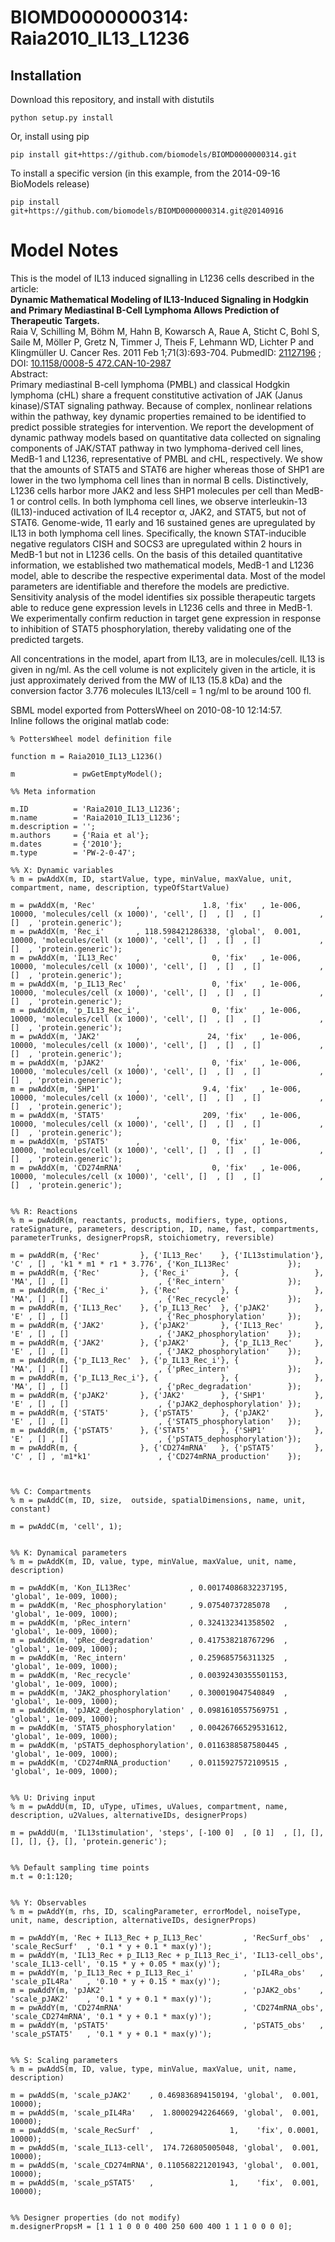 # BIOMD0000000314: Raia2010_IL13_L1236

## Installation

Download this repository, and install with distutils

`python setup.py install`

Or, install using pip

`pip install git+https://github.com/biomodels/BIOMD0000000314.git`

To install a specific version (in this example, from the 2014-09-16 BioModels release)

`pip install git+https://github.com/biomodels/BIOMD0000000314.git@20140916`


# Model Notes


This is the model of IL13 induced signalling in L1236 cells described in the
article:  
**Dynamic Mathematical Modeling of IL13-Induced Signaling in Hodgkin and Primary Mediastinal B-Cell Lymphoma Allows Prediction of Therapeutic Targets.**   
Raia V, Schilling M, Böhm M, Hahn B, Kowarsch A, Raue A, Sticht C, Bohl S,
Saile M, Möller P, Gretz N, Timmer J, Theis F, Lehmann WD, Lichter P and
Klingmüller U. Cancer Res. 2011 Feb 1;71(3):693-704. PubmedID:
[21127196](http://www.ncbi.nlm.nih.gov/pubmed/21127196) ; DOI: [10.1158/0008-5
472.CAN-10-2987](http://dx.doi.org/10.1158/0008-5472.CAN-10-2987)  
Abstract:  
Primary mediastinal B-cell lymphoma (PMBL) and classical Hodgkin lymphoma
(cHL) share a frequent constitutive activation of JAK (Janus kinase)/STAT
signaling pathway. Because of complex, nonlinear relations within the pathway,
key dynamic properties remained to be identified to predict possible
strategies for intervention. We report the development of dynamic pathway
models based on quantitative data collected on signaling components of
JAK/STAT pathway in two lymphoma-derived cell lines, MedB-1 and L1236,
representative of PMBL and cHL, respectively. We show that the amounts of
STAT5 and STAT6 are higher whereas those of SHP1 are lower in the two lymphoma
cell lines than in normal B cells. Distinctively, L1236 cells harbor more JAK2
and less SHP1 molecules per cell than MedB-1 or control cells. In both
lymphoma cell lines, we observe interleukin-13 (IL13)-induced activation of
IL4 receptor α, JAK2, and STAT5, but not of STAT6. Genome-wide, 11 early and
16 sustained genes are upregulated by IL13 in both lymphoma cell lines.
Specifically, the known STAT-inducible negative regulators CISH and SOCS3 are
upregulated within 2 hours in MedB-1 but not in L1236 cells. On the basis of
this detailed quantitative information, we established two mathematical
models, MedB-1 and L1236 model, able to describe the respective experimental
data. Most of the model parameters are identifiable and therefore the models
are predictive. Sensitivity analysis of the model identifies six possible
therapeutic targets able to reduce gene expression levels in L1236 cells and
three in MedB-1. We experimentally confirm reduction in target gene expression
in response to inhibition of STAT5 phosphorylation, thereby validating one of
the predicted targets.

All concentrations in the model, apart from IL13, are in molecules/cell. IL13
is given in ng/ml. As the cell volume is not explicitely given in the article,
it is just approximately derived from the MW of IL13 (15.8 kDa) and the
conversion factor 3.776 molecules IL13/cell = 1 ng/ml to be around 100 fl.

SBML model exported from PottersWheel on 2010-08-10 12:14:57.  
Inline follows the original matlab code:

    
    
    % PottersWheel model definition file
    
    function m = Raia2010_IL13_L1236()
    
    m             = pwGetEmptyModel();
    
    %% Meta information
    
    m.ID          = 'Raia2010_IL13_L1236';
    m.name        = 'Raia2010_IL13_L1236';
    m.description = '';
    m.authors     = {'Raia et al'};
    m.dates       = {'2010'};
    m.type        = 'PW-2-0-47';
    
    %% X: Dynamic variables
    % m = pwAddX(m, ID, startValue, type, minValue, maxValue, unit, compartment, name, description, typeOfStartValue)
    
    m = pwAddX(m, 'Rec'         ,              1.8, 'fix'   , 1e-006, 10000, 'molecules/cell (x 1000)', 'cell', []  , []  , []             , []  , 'protein.generic');
    m = pwAddX(m, 'Rec_i'       , 118.598421286338, 'global',  0.001, 10000, 'molecules/cell (x 1000)', 'cell', []  , []  , []             , []  , 'protein.generic');
    m = pwAddX(m, 'IL13_Rec'    ,                0, 'fix'   , 1e-006, 10000, 'molecules/cell (x 1000)', 'cell', []  , []  , []             , []  , 'protein.generic');
    m = pwAddX(m, 'p_IL13_Rec'  ,                0, 'fix'   , 1e-006, 10000, 'molecules/cell (x 1000)', 'cell', []  , []  , []             , []  , 'protein.generic');
    m = pwAddX(m, 'p_IL13_Rec_i',                0, 'fix'   , 1e-006, 10000, 'molecules/cell (x 1000)', 'cell', []  , []  , []             , []  , 'protein.generic');
    m = pwAddX(m, 'JAK2'        ,               24, 'fix'   , 1e-006, 10000, 'molecules/cell (x 1000)', 'cell', []  , []  , []             , []  , 'protein.generic');
    m = pwAddX(m, 'pJAK2'       ,                0, 'fix'   , 1e-006, 10000, 'molecules/cell (x 1000)', 'cell', []  , []  , []             , []  , 'protein.generic');
    m = pwAddX(m, 'SHP1'        ,              9.4, 'fix'   , 1e-006, 10000, 'molecules/cell (x 1000)', 'cell', []  , []  , []             , []  , 'protein.generic');
    m = pwAddX(m, 'STAT5'       ,              209, 'fix'   , 1e-006, 10000, 'molecules/cell (x 1000)', 'cell', []  , []  , []             , []  , 'protein.generic');
    m = pwAddX(m, 'pSTAT5'      ,                0, 'fix'   , 1e-006, 10000, 'molecules/cell (x 1000)', 'cell', []  , []  , []             , []  , 'protein.generic');
    m = pwAddX(m, 'CD274mRNA'   ,                0, 'fix'   , 1e-006, 10000, 'molecules/cell (x 1000)', 'cell', []  , []  , []             , []  , 'protein.generic');
    
    
    %% R: Reactions
    % m = pwAddR(m, reactants, products, modifiers, type, options, rateSignature, parameters, description, ID, name, fast, compartments, parameterTrunks, designerPropsR, stoichiometry, reversible)
    
    m = pwAddR(m, {'Rec'         }, {'IL13_Rec'    }, {'IL13stimulation'}, 'C' , [] , 'k1 * m1 * r1 * 3.776', {'Kon_IL13Rec'             });
    m = pwAddR(m, {'Rec'         }, {'Rec_i'       }, {                 }, 'MA', [] , []                    , {'Rec_intern'              });
    m = pwAddR(m, {'Rec_i'       }, {'Rec'         }, {                 }, 'MA', [] , []                    , {'Rec_recycle'             });
    m = pwAddR(m, {'IL13_Rec'    }, {'p_IL13_Rec'  }, {'pJAK2'          }, 'E' , [] , []                    , {'Rec_phosphorylation'     });
    m = pwAddR(m, {'JAK2'        }, {'pJAK2'       }, {'IL13_Rec'       }, 'E' , [] , []                    , {'JAK2_phosphorylation'    });
    m = pwAddR(m, {'JAK2'        }, {'pJAK2'       }, {'p_IL13_Rec'     }, 'E' , [] , []                    , {'JAK2_phosphorylation'    });
    m = pwAddR(m, {'p_IL13_Rec'  }, {'p_IL13_Rec_i'}, {                 }, 'MA', [] , []                    , {'pRec_intern'             });
    m = pwAddR(m, {'p_IL13_Rec_i'}, {              }, {                 }, 'MA', [] , []                    , {'pRec_degradation'        });
    m = pwAddR(m, {'pJAK2'       }, {'JAK2'        }, {'SHP1'           }, 'E' , [] , []                    , {'pJAK2_dephosphorylation' });
    m = pwAddR(m, {'STAT5'       }, {'pSTAT5'      }, {'pJAK2'          }, 'E' , [] , []                    , {'STAT5_phosphorylation'   });
    m = pwAddR(m, {'pSTAT5'      }, {'STAT5'       }, {'SHP1'           }, 'E' , [] , []                    , {'pSTAT5_dephosphorylation'});
    m = pwAddR(m, {              }, {'CD274mRNA'   }, {'pSTAT5'         }, 'C' , [] , 'm1*k1'               , {'CD274mRNA_production'    });
    
    
    
    %% C: Compartments
    % m = pwAddC(m, ID, size,  outside, spatialDimensions, name, unit, constant)
    
    m = pwAddC(m, 'cell', 1);
    
    
    %% K: Dynamical parameters
    % m = pwAddK(m, ID, value, type, minValue, maxValue, unit, name, description)
    
    m = pwAddK(m, 'Kon_IL13Rec'             , 0.00174086832237195, 'global', 1e-009, 1000);
    m = pwAddK(m, 'Rec_phosphorylation'     , 9.07540737285078   , 'global', 1e-009, 1000);
    m = pwAddK(m, 'pRec_intern'             , 0.324132341358502  , 'global', 1e-009, 1000);
    m = pwAddK(m, 'pRec_degradation'        , 0.417538218767296  , 'global', 1e-009, 1000);
    m = pwAddK(m, 'Rec_intern'              , 0.259685756311325  , 'global', 1e-009, 1000);
    m = pwAddK(m, 'Rec_recycle'             , 0.00392430355501153, 'global', 1e-009, 1000);
    m = pwAddK(m, 'JAK2_phosphorylation'    , 0.300019047540849  , 'global', 1e-009, 1000);
    m = pwAddK(m, 'pJAK2_dephosphorylation' , 0.0981610557569751 , 'global', 1e-009, 1000);
    m = pwAddK(m, 'STAT5_phosphorylation'   , 0.00426766529531612, 'global', 1e-009, 1000);
    m = pwAddK(m, 'pSTAT5_dephosphorylation', 0.0116388587580445 , 'global', 1e-009, 1000);
    m = pwAddK(m, 'CD274mRNA_production'    , 0.0115927572109515 , 'global', 1e-009, 1000);
    
    
    %% U: Driving input
    % m = pwAddU(m, ID, uType, uTimes, uValues, compartment, name, description, u2Values, alternativeIDs, designerProps)
    
    m = pwAddU(m, 'IL13stimulation', 'steps', [-100 0]  , [0 1]  , [], [], [], [], {}, [], 'protein.generic');
    
    
    %% Default sampling time points
    m.t = 0:1:120;
    
    
    %% Y: Observables
    % m = pwAddY(m, rhs, ID, scalingParameter, errorModel, noiseType, unit, name, description, alternativeIDs, designerProps)
    
    m = pwAddY(m, 'Rec + IL13_Rec + p_IL13_Rec'         , 'RecSurf_obs'  , 'scale_RecSurf'  , '0.1 * y + 0.1 * max(y)');
    m = pwAddY(m, 'IL13_Rec + p_IL13_Rec + p_IL13_Rec_i', 'IL13-cell_obs', 'scale_IL13-cell', '0.15 * y + 0.05 * max(y)');
    m = pwAddY(m, 'p_IL13_Rec + p_IL13_Rec_i'           , 'pIL4Ra_obs'   , 'scale_pIL4Ra'   , '0.10 * y + 0.15 * max(y)');
    m = pwAddY(m, 'pJAK2'                               , 'pJAK2_obs'    , 'scale_pJAK2'    , '0.1 * y + 0.1 * max(y)');
    m = pwAddY(m, 'CD274mRNA'                           , 'CD274mRNA_obs', 'scale_CD274mRNA', '0.1 * y + 0.1 * max(y)');
    m = pwAddY(m, 'pSTAT5'                              , 'pSTAT5_obs'   , 'scale_pSTAT5'   , '0.1 * y + 0.1 * max(y)');
    
    
    %% S: Scaling parameters
    % m = pwAddS(m, ID, value, type, minValue, maxValue, unit, name, description)
    
    m = pwAddS(m, 'scale_pJAK2'    , 0.469836894150194, 'global',  0.001, 10000);
    m = pwAddS(m, 'scale_pIL4Ra'   ,  1.80002942264669, 'global',  0.001, 10000);
    m = pwAddS(m, 'scale_RecSurf'  ,                 1,    'fix', 0.0001, 10000);
    m = pwAddS(m, 'scale_IL13-cell',  174.726805005048, 'global',  0.001, 10000);
    m = pwAddS(m, 'scale_CD274mRNA', 0.110568221201943, 'global',  0.001, 10000);
    m = pwAddS(m, 'scale_pSTAT5'   ,                 1,    'fix',  0.001, 10000);
    
    
    %% Designer properties (do not modify)
    m.designerPropsM = [1 1 1 0 0 0 400 250 600 400 1 1 1 0 0 0 0];


